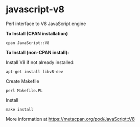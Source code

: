 javascript-v8
=============

Perl interface to V8 JavaScript engine

**To Install (CPAN installation)**

    cpan JavaScript::V8


**To Install (non-CPAN install):**

Install V8 if not already installed:

    apt-get install libv8-dev

Create Makefile

    perl Makefile.PL

Install
    
    make install

More information at https://metacpan.org/pod/JavaScript::V8
